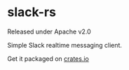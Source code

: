 slack-rs
========================
Released under Apache v2.0

Simple Slack realtime messaging client.

Get it packaged on [crates.io](https://crates.io/crates/slack)